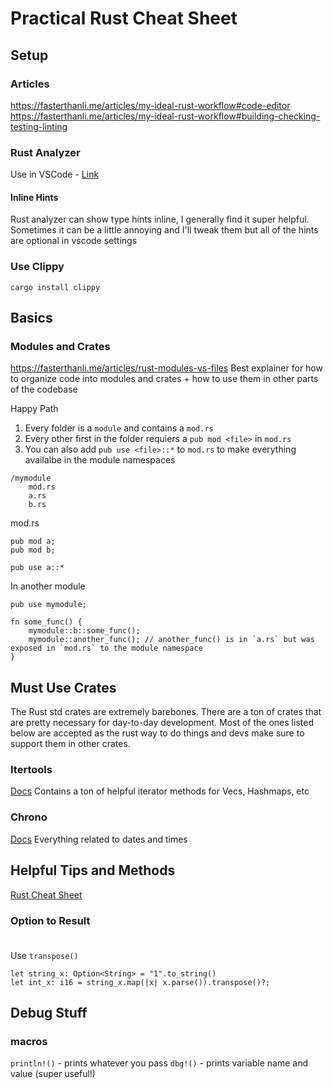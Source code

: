 # Practical Rust Cheat Sheet

## Setup

### Articles
https://fasterthanli.me/articles/my-ideal-rust-workflow#code-editor
https://fasterthanli.me/articles/my-ideal-rust-workflow#building-checking-testing-linting

### Rust Analyzer
Use in VSCode - [Link](https://marketplace.visualstudio.com/items?itemName=rust-lang.rust-analyzer)

#### Inline Hints
Rust analyzer can show type hints inline, I generally find it super helpful. Sometimes it can be a little annoying and I'll tweak them but all of the hints are optional in vscode settings

### Use Clippy
```
cargo install clippy
```

## Basics

### Modules and Crates
https://fasterthanli.me/articles/rust-modules-vs-files
Best explainer for how to organize code into modules and crates + how to use them in other parts of the codebase

Happy Path
1) Every folder is a `module` and contains a `mod.rs`
2) Every other first in the folder requiers a `pub mod <file>` in `mod.rs`
3) You can also add `pub use <file>::*` to `mod.rs` to make everything availalbe in the module namespaces

```
/mymodule
    mod.rs
    a.rs
    b.rs
```

mod.rs
```
pub mod a;
pub mod b;

pub use a::*
```

In another module
```
pub use mymodule;

fn some_func() {
    mymodule::b::some_func();
    mymodule::another_func(); // another_func() is in `a.rs` but was exposed in `mod.rs` to the module namespace
}
```

## Must Use Crates
The Rust std crates are extremely barebones. There are a ton of crates that are pretty necessary for day-to-day development. Most of the ones listed below are accepted as the rust way to do things and devs make sure to support them in other crates.

### Itertools
[Docs](https://docs.rs/itertools/latest/itertools/)
Contains a ton of helpful iterator methods for Vecs, Hashmaps, etc

### Chrono
[Docs](https://docs.rs/chrono/latest/chrono/)
Everything related to dates and times

## Helpful Tips and Methods

[Rust Cheat Sheet](https://upsuper.github.io/rust-cheatsheet/?dark,large)

### Option<Result> to Result<Option>
Use `transpose()`
```
let string_x: Option<String> = "1".to_string()
let int_x: i16 = string_x.map(|x| x.parse()).transpose()?;
```

## Debug Stuff

### macros
`println!()` - prints whatever you pass
`dbg!()` - prints variable name and value (super useful!)

